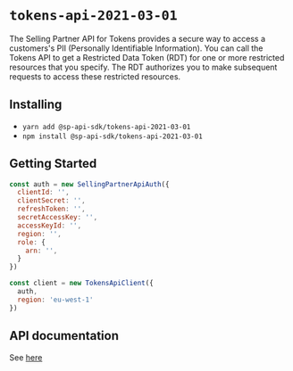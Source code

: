 # `tokens-api-2021-03-01`

The Selling Partner API for Tokens provides a secure way to access a customers&#39;s PII (Personally Identifiable Information). You can call the Tokens API to get a Restricted Data Token (RDT) for one or more restricted resources that you specify. The RDT authorizes you to make subsequent requests to access these restricted resources.

## Installing

* `yarn add @sp-api-sdk/tokens-api-2021-03-01`
* `npm install @sp-api-sdk/tokens-api-2021-03-01`

## Getting Started

```javascript
const auth = new SellingPartnerApiAuth({
  clientId: '',
  clientSecret: '',
  refreshToken: '',
  secretAccessKey: '',
  accessKeyId: '',
  region: '',
  role: {
    arn: '',
  }
})

const client = new TokensApiClient({
  auth,
  region: 'eu-west-1'
})
```

## API documentation

See [here](https://github.com/amzn/selling-partner-api-docs/tree/main/references/tokens-api/tokens_2021-03-01.md)
